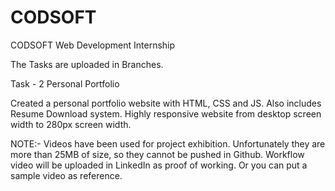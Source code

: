 # CODSOFT
CODSOFT Web Development Internship

The Tasks are uploaded in Branches.

Task - 2 Personal Portfolio

Created a personal portfolio website with HTML, CSS and JS. Also includes Resume Download system.
Highly responsive website from desktop screen width to 280px screen width.

NOTE:- Videos have been used for project exhibition. Unfortunately they are more than 25MB of size, so they cannot be pushed in Github.
Workflow video will be uploaded in LinkedIn as proof of working. Or you can put a sample video as reference.
